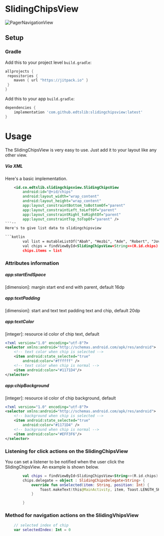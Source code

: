 # SlidingChipsView

![PagerNavigationView](https://i.ibb.co/LzrRFnF/slidingchipsview.png)

## Setup
### Gradle

Add this to your project level `build.gradle`:
```groovy
allprojects {
 repositories {
    maven { url "https://jitpack.io" }
 }
}
```
Add this to your app `build.gradle`:
```groovy
dependencies {
    implementation 'com.github.edtslib:slidingchipsview:latest'
}
```
# Usage

The SlidingChipsView is very easy to use. Just add it to your layout like any other view.
##### Via XML

Here's a basic implementation.

```xml
    <id.co.edtslib.slidingchipsview.SlidingChipsView
        android:id="@+id/chips"
        android:layout_width="wrap_content"
        android:layout_height="wrap_content"
        app:layout_constraintBottom_toBottomOf="parent"
        app:layout_constraintLeft_toLeftOf="parent"
        app:layout_constraintRight_toRightOf="parent"
        app:layout_constraintTop_toTopOf="parent" />
```''
Here's to give list data to slidingchipsview

```kotlin
        val list = mutableListOf("Abah", "Hezbi", "Ade", "Robert", "Jovan", "Ucup")
        val chips = findViewById<SlidingChipsView<String>>(R.id.chips)
        chips.items = list
```

### Attributes information

##### _app:startEndSpace_
[dimension]: margin start end end with parent, default 16dp

##### _app:textPadding_
[dimension]: start and text text padding text and chip, default 20dp

##### _app:textColor_
[integer]: resource id color of chip text, default

```xml
<?xml version="1.0" encoding="utf-8"?>
<selector xmlns:android="http://schemas.android.com/apk/res/android">
    <!-- text color when chip is selected -->
    <item android:state_selected="true"
        android:color="#ffffff" />
    <!-- text color when chip is normal -->
    <item android:color="#1171D4"/>
</selector>
```

##### _app:chipBackground_
[integer]: resource id color of chip background, default

```xml
<?xml version="1.0" encoding="utf-8"?>
<selector xmlns:android="http://schemas.android.com/apk/res/android">
    <!-- background when chip is selected -->
    <item android:state_selected="true"
        android:color="#1171D4" />
    <!-- background when chip is normal -->
    <item android:color="#EFF3F6"/>
</selector>
```

### Listening for click actions on the SlidingChipsView

You can set a listener to be notified when the user click the SlidingChipsView. An example is shown below.

```kotlin
        val chips = findViewById<SlidingChipsView<String>>(R.id.chips)
        chips.delegate = object : SlidingChipsDelegate<String> {
            override fun onSelected(item: String, position: Int) {
                Toast.makeText(this@MainActivity, item, Toast.LENGTH_SHORT).show()
            }

        }
```

### Method for navigation actions on the SlidingVhipsView


```kotlin
    // selected index of chip
    var selectedIndex: Int = 0
```




